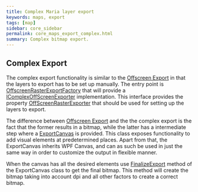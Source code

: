 ```yaml
---
title: Complex Maria layer export
keywords: maps, export
tags: [map]
sidebar: core_sidebar
permalink: core_maps_export_complex.html
summary: Complex bitmap export. 
---
```


## Complex Export

The complex export functionality is similar to the [Offscreen Export](maria_gdk/programming/functionality/export/offscreen) in that the layers to export has to be set up manually. The entry point is [OffscreenRasterExportFactory](http://support.teleplanglobe.com/MariaGDKDoc/html/BAA96374.htm) that will provide a [IComplexOffScreenExporter](http://support.teleplanglobe.com/MariaGDKDoc/html/6488453B.htm) implementation. This interface provides the property [OffScreenRasterExporter](http://support.teleplanglobe.com/MariaGDKDoc/html/500ED1B7.htm) that should be used for setting up the layers to export.

The difference between [Offscreen Export](maria_gdk/programming/functionality/export/offscreen) and the the complex export is the fact that the former results in a bitmap, while the latter has a intermediate step where a [ExportCanvas](http://support.teleplanglobe.com/MariaGDKDoc/html/AFDAF2E.htm) is provided. This class exposes functionality to add visual elements at predetermined places. Apart from that, the ExportCanvas inherits WPF Canvas, and can as such be used in just the same way in order to customize the output in flexible manner.

When the canvas has all the desired elements use [FinalizeExport](http://support.teleplanglobe.com/MariaGDKDoc/html/21D78C30.htm) method of the ExportCanvas class to get the final bitmap. This method will create the bitmap taking into account dpi and all other factors to create a correct bitmap.


